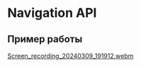 # Navigation API  
## Пример работы
[Screen_recording_20240309_191912.webm](https://github.com/NikitaBagulov/NavigationAPI/assets/117837048/646f2af0-0a2b-4864-98cd-a75101e94538)
